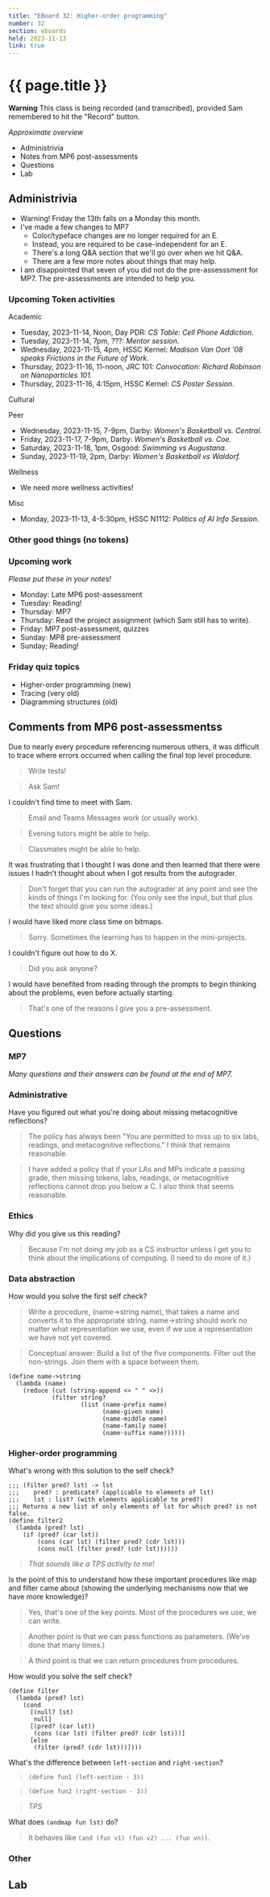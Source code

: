 ```yaml
---
title: "EBoard 32: Higher-order programming"
number: 32
section: eboards
held: 2023-11-13
link: true
---
```

# {{ page.title }}

**Warning** This class is being recorded (and transcribed), provided
Sam remembered to hit the "Record" button.

_Approximate overview_

* Administrivia
* Notes from MP6 post-assessments
* Questions
* Lab 

Administrivia
-------------

* Warning!  Friday the 13th falls on a Monday this month.
* I've made a few changes to MP7
    * Color/typeface changes are no longer required for an E.
    * Instead, you are required to be case-independent for an E.
    * There's a long Q&A section that we'll go over when we hit Q&A.
    * There are a few more notes about things that may help.
* I am disappointed that seven of you did not do the pre-assesssment
  for MP7.  The pre-assessments are intended to help you.

### Upcoming Token activities

Academic

* Tuesday, 2023-11-14, Noon, Day PDR: _CS Table: Cell Phone Addiction_.
* Tuesday, 2023-11-14, 7pm, ???: _Mentor session_.
* Wednesday, 2023-11-15, 4pm, HSSC Kernel: _Madison Van Oort ’08 speaks
  Frictions in the Future of Work_.
* Thursday, 2023-11-16, 11-noon, JRC 101: _Convocation: Richard Robinson
  on Nanoparticles 101._
* Thursday, 2023-11-16, 4:15pm, HSSC Kernel:  _CS Poster Session_.

Cultural

Peer

* Wednesday, 2023-11-15, 7-9pm, Darby: _Women's Basketball vs. Central_.
* Friday, 2023-11-17, 7-9pm, Darby: _Women's Basketball vs. Coe._
* Saturday, 2023-11-18, 1pm, Osgood: _Swimming vs Augustana._
* Sunday, 2023-11-19, 2pm, Darby: _Women's Basketball vs Waldorf._

Wellness

* We need more wellness activities!

Misc

* Monday, 2023-11-13, 4-5:30pm, HSSC N1112: _Politics of AI Info Session_.

### Other good things (no tokens)

### Upcoming work

_Please put these in your notes!_

* Monday: Late MP6 post-assessment
* Tuesday: Reading!
* Thursday: MP7
* Thursday: Read the project assignment (which Sam still has to write).
* Friday: MP7 post-assessment, quizzes
* Sunday: MP8 pre-assessment
* Sunday; Reading!

### Friday quiz topics

* Higher-order programming (new)
* Tracing (very old)
* Diagramming structures (old)

Comments from MP6 post-assessmentss
-----------------------------------

Due to nearly every procedure referencing numerous others, it was difficult to trace where errors occurred when calling the final top level procedure.

> Write tests!  

> Ask Sam!

I couldn't find time to meet with Sam.

> Email and Teams Messages work (or usually work).

> Evening tutors might be able to help.

> Classmates might be able to help.

It was frustrating that I thought I was done and then learned that there were issues I hadn't thought about when I got results from the autograder.

> Don't forget that you can run the autograder at any point and see the kinds of things I'm looking for.  (You only see the input, but that plus the text should give you some ideas.)

I would have liked more class time on bitmaps.

> Sorry.  Sometimes the learning has to happen in the mini-projects.

I couldn't figure out how to do X.

> Did you ask anyone?

I would have benefited from reading through the prompts to begin thinking about the problems, even before actually starting.

> That's one of the reasons I give you a pre-assessment.

Questions
---------

### MP7

_Many questions and their answers can be found at the end of MP7._

### Administrative

Have you figured out what you're doing about missing metacognitive reflections?

> The policy has always been "You are permitted to miss up to six
  labs, readings, and metacognitive reflections."  I think that remains
  reasonable.

> I have added a policy that if your LAs and MPs indicate a passing
  grade, then missing tokens, labs, readings, or metacognitive
  reflections cannot drop you below a C.  I also think that seems
  reasonable.

### Ethics

Why did you give us this reading?

> Because I'm not doing my job as a CS instructor unless I get you
  to think about the implications of computing.  (I need to do more 
  of it.)

### Data abstraction

How would you solve the first self check?

> Write a procedure, (name->string name), that takes a name and converts it to the appropriate string. name->string should work no matter what representation we use, even if we use a representation we have not yet covered.

> Conceptual answer: Build a list of the five components.  Filter out the
  non-strings.  Join them with a space between them.

```
(define name->string
  (lambda (name)
    (reduce (cut (string-append <> " " <>))
            (filter string?
                    (list (name-prefix name)
                          (name-given name)
                          (name-middle name)
                          (name-family name)
                          (name-suffix name))))))
```

### Higher-order programming

What's wrong with this solution to the self check?

```
;;; (filter pred? lst) -> lst
;;;    pred? : predicate? (applicable to elements of lst)
;;;    lst : list? (with elements applicable to pred?)
;;; Returns a new list of only elements of lst for which pred? is not false.
(define filter2
  (lambda (pred? lst)
    (if (pred? (car lst))
        (cons (car lst) (filter pred? (cdr lst)))
        (cons null (filter pred? (cdr lst))))))
```

> _That sounds like a TPS activity to me!_

Is the point of this to understand how these important procedures like map and filter came about (showing the underlying mechanisms now that we have more knowledge)?

> Yes, that's one of the key points.  Most of the procedures we use, we
  can write.

> Another point is that we can pass functions as parameters.  (We've done
  that many times.)

> A third point is that we can return procedures from procedures.

How would you solve the self check?

```
(define filter
  (lambda (pred? lst)
    (cond
      [(null? lst)
       null]
      [(pred? (car lst))
       (cons (car lst) (filter pred? (cdr lst)))]
      [else
       (filter (pred? (cdr lst)))])))
```

What's the difference between `left-section` and `right-section`?

> `(define fun1 (left-section - 3))`

> `(define fun2 (right-section - 3))`

> _TPS_

What does `(andmap fun lst)` do?

> It behaves like `(and (fun v1) (fun v2) ... (fun vn))`.

### Other

Lab
---

